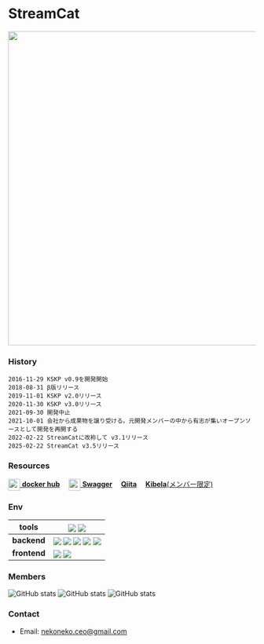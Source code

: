 # StreamCat
<img src="https://github.com/user-attachments/assets/93f1f228-eeb2-4c3f-9e6b-6cd4994d9e52" width="640">

### History
```
2016-11-29 KSKP v0.9を開発開始
2018-08-31 β版リリース
2019-11-01 KSKP v2.0リリース
2020-11-30 KSKP v3.0リリース
2021-09-30 開発中止
2021-10-01 会社から成果物を譲り受ける。元開発メンバーの中から有志が集いオープンソースとして開発を再開する
2022-02-22 StreamCatに改称して v3.1リリース
2025-02-22 StreamCat v3.5リリース
```

### Resources
[<img valign=middle width=24 height=24 src="https://unpkg.com/simple-icons@v14/icons/docker.svg"/> **docker hub**](https://hub.docker.com/repositories/sabanyan)　
[<img valign=middle width=24 height=24 src="https://unpkg.com/simple-icons@v14/icons/swagger.svg"/> **Swagger**](https://app.swaggerhub.com/apis/sabanyansoft/StreamCat/v0.0.0#/)　
[**Qiita**](https://qiita.com/hiro80)　
[**Kibela**(メンバー限定)](https://sabanyan.kibe.la/)


### Env

| tools | <img src="https://img.shields.io/badge/-Docker-EEE.svg?logo=docker&style=flat"  valign="bottom"> <img src="https://img.shields.io/badge/-Visual%20Studio%20Code-007ACC.svg?logo=visual-studio-code&style=flat" valign="bottom"> |
----|---- 
| **backend** | <img src="https://img.shields.io/badge/-Python-F9DC3E.svg?logo=python&style=flat" valign="bottom"> <img src="https://img.shields.io/badge/-FastAPI-009688.svg?logo=fastapi&style=flat" valign="bottom"> <img src="https://img.shields.io/badge/-SQLAlchemy-D71F00.svg?logo=sqlalchemy&style=flat" valign="bottom"> <img src="https://img.shields.io/badge/-PostgreSQL-336791.svg?logo=postgresql&style=flat" valign="bottom"> <img src="https://img.shields.io/badge/-nysol_python-7E4980.svg?&style=flat" valign="bottom"> |
| **frontend** | <img src="https://img.shields.io/badge/-TypeScript-007ACC.svg?logo=typescript&style=flat" valign="bottom"> <img src="https://img.shields.io/badge/-React-555.svg?logo=react&style=flat" valign="bottom"> |

### Members
  ![GitHub stats](https://github-readme-stats.vercel.app/api?username=hiroshi80&show_icons=true&theme=default) ![GitHub stats](https://github-readme-stats.vercel.app/api?username=Kentaro-Yamada&show_icons=true&theme=default) ![GitHub stats](https://github-readme-stats.vercel.app/api?username=RyoTani0210&show_icons=true&theme=default)

### Contact
- Email: [nekoneko.ceo@gmail.com](mailto:nekoneko.ceo@gmail.com)
